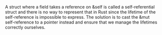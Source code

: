 A struct where a field takes a reference on &self is called a self-referential struct and there is no way to represent that in Rust since the lifetime of the self-reference is impossible to express.
The solution is to cast the &mut self-reference to a pointer instead and ensure that we manage the lifetimes correctly ourselves.